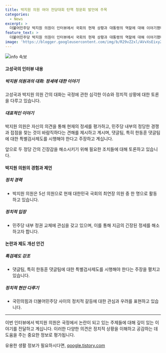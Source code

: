 ```yaml
---
title: 박지원 의원 여야 전당대회 탄핵 청문회 발언에 주목
categories:
  - News
excerpt: >
  더불어민주당 박지원 의원이 인터뷰에서 국회의 현재 상황과 대통령의 역할에 대해 이야기했다. 그는 대통령이 정치적 갈등을 해결해야 한다고 강조했으며, 특히 한동훈특검법과 댓글팀 의혹에 대해 촉발되는 수사의 필요성을 강조했다. 또한, 이재명 및 김두관 후보간의 경쟁에 대해 언급하며, 민주당 내부의 파벌 조성 문제에 대한 우려를 표명했다. 더불어민주당 박지원 의원의 이번 인터뷰는 현재 정치 상황에 대한 다양한 견해를 소개하고 있어, 주목받을 만한 내용이다.
feature_text: >
  더불어민주당 박지원 의원이 인터뷰에서 국회의 현재 상황과 대통령의 역할에 대해 이야기했다. 그는 대통령이 정치적 갈등을 해결해야 한다고 강조했으며, 특히 한동훈특검법과 댓글팀 의혹에 대해 촉발되는 수사의 필요성을 강조했다. 또한, 이재명 및 김두관 후보간의 경쟁에 대해 언급하며, 민주당 내부의 파벌 조성 문제에 대한 우려를 표명했다. 더불어민주당 박지원 의원의 이번 인터뷰는 현재 정치 상황에 대한 다양한 견해를 소개하고 있어, 주목받을 만한 내용이다.
image: 'https://blogger.googleusercontent.com/img/b/R29vZ2xl/AVvXsEixyZcFfHzMRdzZMjFBmAUKJYCLCGyLL1o632UiGVXcaFdKo_bkvkuCioo0uUKlGfBVcT3P84aROyZIXSBEx3Aw5nCQ3pTgDom1WDC4m8eifvWiAmWEEVb4x6G_l8C0QH225ldMjyaFvpxGEBGNO37VmDTDMHGhJPq73UglMfDca1-0aw/s1600/blogspot.png'
---
```


<p><img src="https://blogger.googleusercontent.com/img/b/R29vZ2xl/AVvXsEixyZcFfHzMRdzZMjFBmAUKJYCLCGyLL1o632UiGVXcaFdKo_bkvkuCioo0uUKlGfBVcT3P84aROyZIXSBEx3Aw5nCQ3pTgDom1WDC4m8eifvWiAmWEEVb4x6G_l8C0QH225ldMjyaFvpxGEBGNO37VmDTDMHGhJPq73UglMfDca1-0aw/s1600/blogspot.png" alt="info 속보" /></p>

<h4>고성국의 인터뷰 내용</h4>

<h5>박지원 의원과의 대화: 정세에 대한 이야기</h5>

<p>고성국과 박지원 의원 간의 대화는 국정에 관한 심각한 이슈와 정치적 상황에 대한 토론을 다루고 있습니다.</p>

<h5>대표적인 이야기</h5>

<p>박지원 의원은 자신의 의견을 통해 현재의 정세를 평가하고, 민주당 내부의 정당한 경쟁과 접점을 찾는 것이 바람직하다는 견해를 제시하고 계시며, 댓글팀, 특히 한동훈 댓글팀에 대한 특별검사제도를 시행해야 한다고 주장하고 계십니다.</p>

<p>앞으로 두 정당 간의 긴장감을 해소시키기 위해 필요한 조치들에 대해 토론하고 있습니다.</p>

<h4>박지원 의원의 경험과 제언</h4>

<h5>정치 경력</h5>

<ul>
<li>박지원 의원은 5선 의원으로 현재 대한민국 국회의 최연장 의원 중 한 명으로 활동하고 있습니다.</li>
</ul>

<h5>정치적 입장</h5>

<ul>
<li>민주당 내부 정권 교체에 관심을 갖고 있으며, 이를 통해 지금의 긴장된 정세를 해소하고자 합니다.</li>
</ul>

<h4>논란과 제도 개선 안건</h4>

<h5>특검제도 강조</h5>

<ul>
<li>댓글팀, 특히 한동훈 댓글팀에 대한 특별검사제도를 시행해야 한다는 주장을 펼치고 있습니다.</li>
</ul>

<h5>정치적 현안 다루기</h5>

<ul>
<li>국민의힘과 더불어민주당 사이의 정치적 갈등에 대한 관심과 우려를 표현하고 있습니다.</li>
</ul>

<hr />

<p>이번 인터뷰에서 박지원 의원은 국정에서 논란이 되고 있는 주제들에 대해 깊이 있는 이야기를 전달하고 계십니다. 이러한 다양한 의견은 정치적 상황을 이해하고 공감하는 데 도움을 주는 중요한 정보로 평가됩니다.</p>
유용한 생활 정보가 필요하시다면, <a href="https://qoogle.tistory.com" rel="dofollow">qoogle.tistory.com</a>


